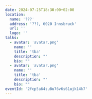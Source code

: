 ```yaml
---
date: 2024-07-25T18:30:00+02:00
location:
  name: '???'
  address: '???, 6020 Innsbruck'
  url: ''
  logo: ''
talks:
  - avatar: 'avatar.png'
    name: ''
    title: 'tba'
    description: ""
    bio: ""
  - avatar: 'avatar.png'
    name: ''
    title: 'tba'
    description: ""
    bio: ""
eventId: '2fcp5a64su8u76v6s61ujk14k7'
---
```

